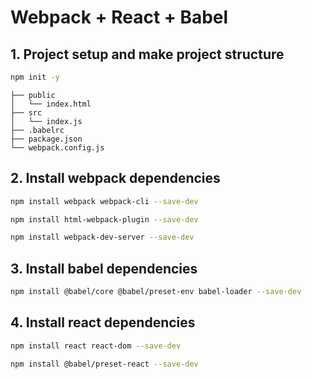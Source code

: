 # Webpack + React + Babel

## 1. Project setup and make project structure

```bash
npm init -y
```
```
├── public
│   └── index.html
├── src
│   └── index.js
├── .babelrc
├── package.json
└── webpack.config.js
```

## 2. Install webpack dependencies

```bash
npm install webpack webpack-cli --save-dev
```
```bash
npm install html-webpack-plugin --save-dev
```
```bash
npm install webpack-dev-server --save-dev 
```

## 3. Install babel dependencies

```bash
npm install @babel/core @babel/preset-env babel-loader --save-dev
```

## 4. Install react dependencies

```bash
npm install react react-dom --save-dev
```
```bash
npm install @babel/preset-react --save-dev
```

